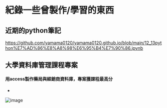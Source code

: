 紀錄一些曾製作/學習的東西
==
近期的python筆記
---
https://github.com/yamama0120/yamama0120.github.io/blob/main/12_13python%E7%AD%86%E8%A8%98%E6%95%B4%E7%90%86.ipynb


大學資料庫管理課程專案
--

#### 用access製作藥局與經銷商資料庫，專案獲課程最高分
-
![image](https://github.com/yamama0120/yamama0120.github.io/blob/main/1111.PNG)

